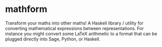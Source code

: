 # mathform
Transform your maths into other maths! A Haskell library / utility for converting mathematical expressions between representations. For instance you might convert some LaTeX arithmetic to a format that can be plugged directly into Sage, Python, or Haskell.
